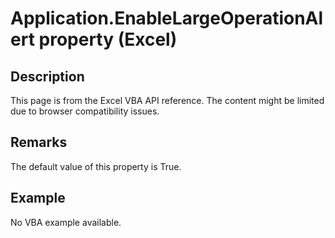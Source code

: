 # Application.EnableLargeOperationAlert property (Excel)

## Description
This page is from the Excel VBA API reference. The content might be limited due to browser compatibility issues.

## Remarks
The default value of this property is True.

## Example
No VBA example available.
